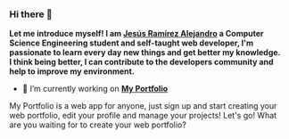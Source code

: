### Hi there 👋

__Let me introduce myself! I am [Jesús Ramírez Alejandro](https://www.jesusra.com) a Computer Science Engineering student and self-taught web developer, I'm passionate to learn every day new things and get better my knowledge.  
I think being better, I can contribute to the developers community and help to improve my environment.__


- 🔭 I’m currently working on [**My Portfolio**](https://www.my-portfolio.digital)  

My Portfolio is a web app for anyone, just sign up and start creating your web portfolio, edit your profile and manage your projects!
Let's go! What are you waiting for to create your web portfolio?

<!--
**Jesus-RA/Jesus-RA** is a ✨ _special_ ✨ repository because its `README.md` (this file) appears on your GitHub profile.

Here are some ideas to get you started:


- 🌱 I’m currently learning ...
- 👯 I’m looking to collaborate on ...
- 🤔 I’m looking for help with ...
- 💬 Ask me about ...
- 📫 How to reach me: ...
- 😄 Pronouns: ...
- ⚡ Fun fact: ...
-->
